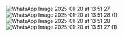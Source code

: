 ![WhatsApp Image 2025-01-20 at 13 51 27](https://github.com/user-attachments/assets/6a7e4fff-26f0-4ce8-a16b-008c766ce5d1)
![WhatsApp Image 2025-01-20 at 13 51 28 (1)](https://github.com/user-attachments/assets/b7d294e2-a53a-4c3a-8fff-0d6db4a7d1db)
![WhatsApp Image 2025-01-20 at 13 51 28](https://github.com/user-attachments/assets/0391b26b-c6b5-4405-8d69-f28a48d7440d)
![WhatsApp Image 2025-01-20 at 13 51 27 (1)](https://github.com/user-attachments/assets/2a61d09c-6eda-4a92-a91c-bd8decf8cf5c)
